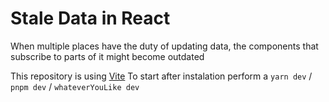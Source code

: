 # Stale Data in React

When multiple places have the duty of updating data, the components that subscribe to parts of it might become outdated



This repository is using [Vite](https://vitejs.dev/)
To start after instalation perform a `yarn dev` / `pnpm dev` / `whateverYouLike dev`
